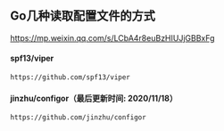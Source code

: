 ## Go几种读取配置文件的方式
https://mp.weixin.qq.com/s/LCbA4r8euBzHIUJjGBBxFg
#### spf13/viper
    https://github.com/spf13/viper
#### jinzhu/configor（最后更新时间: 2020/11/18）
    https://github.com/jinzhu/configor





